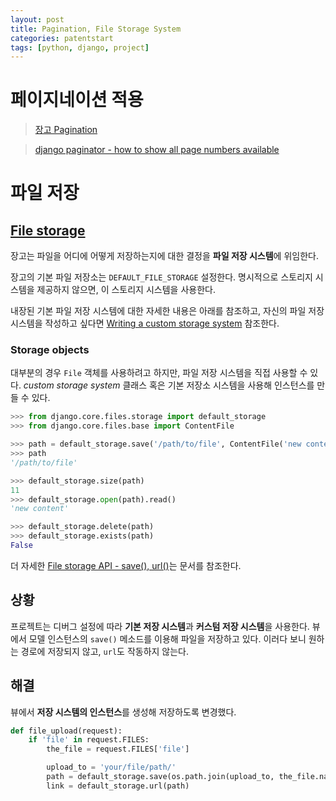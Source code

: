```yaml
---
layout: post
title: Pagination, File Storage System
categories: patentstart
tags: [python, django, project]
---
```



# 페이지네이션 적용

> [장고 Pagination](https://docs.djangoproject.com/en/1.11/topics/pagination/)

> [django paginator - how to show all page numbers available](https://stackoverflow.com/questions/19751806/django-paginator-how-to-show-all-page-numbers-available)

<script src="https://gist.github.com/hyunminlim/d4bbd6010b0fbe5881220d92f6eb5a29.js"></script>


# 파일 저장

## [File storage](https://docs.djangoproject.com/en/1.11/topics/files/#file-storage)
장고는 파일을 어디에 어떻게 저장하는지에 대한 결정을 **파일 저장 시스템**에 위임한다.

장고의 기본 파일 저장소는 `DEFAULT_FILE_STORAGE` 설정한다. 명시적으로 스토리지 시스템을 제공하지 않으면, 이 스토리지 시스템을 사용한다.

내장된 기본 파일 저장 시스템에 대한 자세한 내용은 아래를 참조하고, 자신의 파일 저장 시스템을 작성하고 싶다면 [Writing a custom storage system](https://docs.djangoproject.com/en/1.11/howto/custom-file-storage/) 참조한다.

### Storage objects
대부분의 경우 `File` 객체를 사용하려고 하지만, 파일 저장 시스템을 직접 사용할 수 있다. *custom storage system* 클래스 혹은 기본 저장소 시스템을 사용해 인스턴스를 만들 수 있다.

```python
>>> from django.core.files.storage import default_storage
>>> from django.core.files.base import ContentFile

>>> path = default_storage.save('/path/to/file', ContentFile('new content'))
>>> path
'/path/to/file'

>>> default_storage.size(path)
11
>>> default_storage.open(path).read()
'new content'

>>> default_storage.delete(path)
>>> default_storage.exists(path)
False
```
더 자세한 [File storage API - save(), url()](https://docs.djangoproject.com/en/1.11/ref/files/storage/#django.core.files.storage.Storage.save)는 문서를 참조한다.

## 상황
프로젝트는 디버그 설정에 따라 **기본 저장 시스템**과 **커스텀 저장 시스템**을 사용한다. 뷰에서 모델 인스턴스의 `save()` 메소드를 이용해 파일을 저장하고 있다. 이러다 보니 원하는 경로에 저장되지 않고, `url`도 작동하지 않는다.

## 해결
뷰에서 **저장 시스템의 인스턴스**를 생성해 저장하도록 변경했다.

```python
def file_upload(request):
    if 'file' in request.FILES:
        the_file = request.FILES['file']

        upload_to = 'your/file/path/'
        path = default_storage.save(os.path.join(upload_to, the_file.name), the_file)
        link = default_storage.url(path)
```
